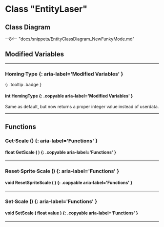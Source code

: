 # Class "EntityLaser"

## Class Diagram
--8<-- "docs/snippets/EntityClassDiagram_NewFunkyMode.md"
## Modified Variables
___
### Homing·Type {: aria-label='Modified Variables' }
[ ](#){: .tooltip .badge }
#### int HomingType  {: .copyable aria-label='Modified Variables' }
Same as default, but now returns a proper integer value instead of userdata.

___

## Functions

### Get·Scale () {: aria-label='Functions' }
#### float GetScale ( ) {: .copyable aria-label='Functions' }

___
### Reset·Sprite·Scale () {: aria-label='Functions' }
#### void ResetSpriteScale ( ) {: .copyable aria-label='Functions' }

___
### Set·Scale () {: aria-label='Functions' }
#### void SetScale ( float value ) {: .copyable aria-label='Functions' }

___